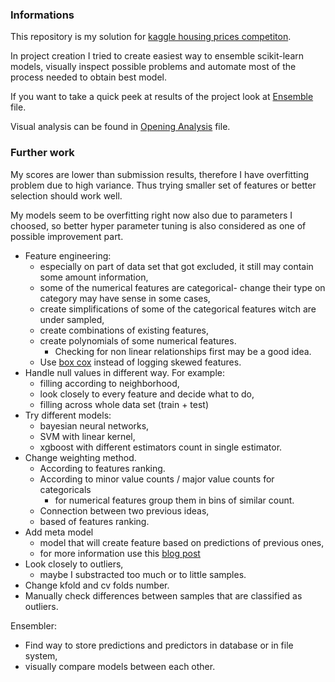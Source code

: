 ### Informations

This repository is my solution for [kaggle housing prices competiton](https://www.kaggle.com/c/house-prices-advanced-regression-techniques).

In project creation I tried to create easiest way to ensemble scikit-learn models, visually inspect possible problems and automate most of the process needed to obtain best model.

If you want to take a quick peek at results of the project look at [Ensemble](https://github.com/matkalinowski/Kaggle-House-prices/blob/master/Ensemble.ipynb) file.

Visual analysis can be found in [Opening Analysis](https://github.com/matkalinowski/Kaggle-House-prices/blob/master/Opening%20Analysis.ipynb) file.

### Further work
My scores are lower than submission results, therefore I have overfitting problem due to high variance. Thus trying smaller set of features or better selection should work well.

My models seem to be overfitting right now also due to parameters I choosed, so better hyper parameter tuning is also considered as one of possible improvement part.

* Feature engineering:
    * especially on part of data set that got excluded, it still may contain some amount information,
    * some of the numerical features are categorical- change their type on category may have sense in some cases,
    * create simplifications of some of the categorical features witch are under sampled,
    * create combinations of existing features,
    * create polynomials of some numerical features.
        * Checking for non linear relationships first may be a good idea.
    * Use [box cox](http://onlinestatbook.com/2/transformations/box-cox.html) instead of logging skewed features.
* Handle null values in different way. For example:
    * filling according to neighborhood,
    * look closely to every feature and decide what to do,
    * filling across whole data set (train + test)
* Try different models:
    * bayesian neural networks,
    * SVM with linear kernel,
    * xgboost with different estimators count in single estimator.
* Change weighting method.
    * According to features ranking.
    * According to minor value counts / major value counts for categoricals
        * for numerical features group them in bins of similar count.
    * Connection between two previous ideas,
    * based of features ranking.
* Add meta model
    * model that will create feature based on predictions of previous ones,
    * for more information use this [blog post](http://blog.kaggle.com/2017/06/15/stacking-made-easy-an-introduction-to-stacknet-by-competitions-grandmaster-marios-michailidis-kazanova/)
* Look closely to outliers,
    * maybe I substracted too much or to little samples.
* Change kfold and cv folds number.
* Manually check differences between samples that are classified as outliers.

Ensembler:
* Find way to store predictions and predictors in database or in file system,
* visually compare models between each other.